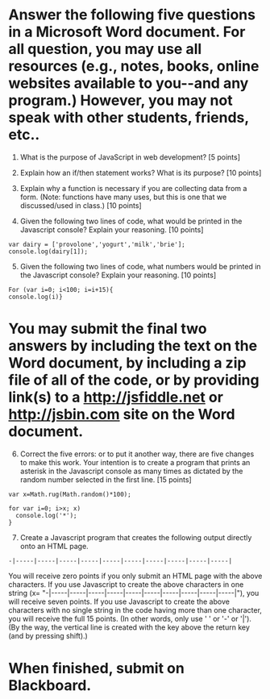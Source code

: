 # Answer the following five questions in a Microsoft Word document.  For all question, you may use all resources (e.g., notes, books, online websites available to you--and any program.)  However, you may not speak with other students, friends, etc..

1)	What is the purpose of JavaScript in web development? [5 points]

2)	Explain how an if/then statement works?  What is its purpose? [10 points]

3)	Explain why a function is necessary if you are collecting data from a form.  (Note: functions have many uses, but this is one that we discussed/used in class.) [10 points]

4)	Given the following two lines of code, what would be printed in the Javascript console?  Explain your reasoning. [10 points]
```
var dairy = ['provolone','yogurt','milk','brie'];
console.log(dairy[1]);
```

5)	Given the following two lines of code, what numbers would be printed in the Javascript console? Explain your reasoning. [10 points]
```
For (var i=0; i<100; i=i+15){
console.log(i)}
```
# You may submit the final two answers by including the text on the Word document, by including a zip file of all of the code, or by providing link(s) to a http://jsfiddle.net or http://jsbin.com site on the Word document.  

6) Correct the five errors: or to put it another way, there are five changes to make this work.  Your intention is to create a program that prints an asterisk in the Javascript console as many times as dictated by the random number selected in the first line. [15 points]
```
var x=Math.rug(Math.random()*100);

for var i=0; i>x; x)
  console.log('*');
}
```

7) Create a Javascript program that creates the following output directly onto an HTML page.
```
-|-----|-----|-----|-----|-----|-----|-----|-----|-----|-----|
```

You will receive zero points if you only submit an HTML page with the above characters.  If you use Javascript to create the above characters in one string (x= "-|-----|-----|-----|-----|-----|-----|-----|-----|-----|-----|"), you will receive seven points.  If you use Javascript to create the above characters with no single string in the code having more than one character, you will receive the full 15 points.  (In other words, only use ' ' or '-' or '|').  (By the way, the vertical line is created with the key above the return key (and by pressing shift).)

# When finished, submit on Blackboard.
